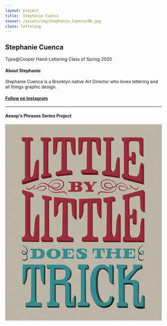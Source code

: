```yaml
---
layout: project
title:  Stephanie Cuenca
teaser: /assets/img/Stephanie_Cuenca/00.jpg
class: lettering
---
```

## Stephanie Cuenca ##
Type@Cooper Hand-Lettering Class of Spring 2020
#### About Stephanie ####
Stephanie Cuenca is a Brooklyn native Art Director who loves lettering and all things graphic design. 

#### [Follow on Instagram](https://www.instagram.com/funky_fresh_steff/) ####

---
#### Aesop's Phrases Series Project ####
![image1](/assets/img/Stephanie_Cuenca/01.jpg)
